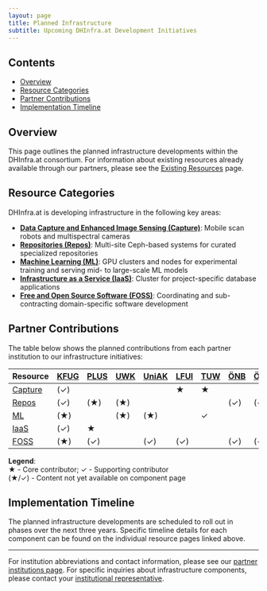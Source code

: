 ```yaml
---
layout: page
title: Planned Infrastructure
subtitle: Upcoming DHInfra.at Development Initiatives
---
```


<div class="toc">
  <h2>Contents</h2>
  <ul>
    <li><a href="#overview">Overview</a></li>
    <li><a href="#resource-categories">Resource Categories</a></li>
    <li><a href="#partner-contributions">Partner Contributions</a></li>
    <li><a href="#implementation-timeline">Implementation Timeline</a></li>
  </ul>
</div>

<h2 id="overview">Overview</h2>

This page outlines the planned infrastructure developments within the DHInfra.at consortium. For information about existing resources already available through our partners, please see the [Existing Resources](/resources) page.

<h2 id="resource-categories">Resource Categories</h2>

DHInfra.at is developing infrastructure in the following key areas:

- **[Data Capture and Enhanced Image Sensing (Capture)](/capture)**: Mobile scan robots and multispectral cameras
- **[Repositories (Repos)](/repos)**: Multi-site Ceph-based systems for curated specialized repositories
- **[Machine Learning (ML)](/ml)**: GPU clusters and nodes for experimental training and serving mid- to large-scale ML models
- **[Infrastructure as a Service (IaaS)](/iaas)**: Cluster for project-specific database applications
- **[Free and Open Source Software (FOSS)](/foss)**: Coordinating and sub-contracting domain-specific software development

<h2 id="partner-contributions">Partner Contributions</h2>

The table below shows the planned contributions from each partner institution to our infrastructure initiatives:

| Resource | [KFUG](/partners#kfug) | [PLUS](/partners#plus) | [UWK](/partners#uwk) | [UniAK](/partners#uniak) | [LFUI](/partners#lfui) | [TUW](/partners#tuw) | [ÖNB](/partners#önb) | [ÖAW](/partners#öaw) | [UniVie](/partners#univie) |
|------|------|------|-----|--------|-----|-----|-----|-----|--------|
| [Capture](/capture) | (✓) | | | | ★ | ★ | | | |
| [Repos](/repos) | (✓) | (★) | (★) | | | | (✓) | (✓) | |
| [ML](/ml) | (★) |  | (★) | (★) | | ✓ |  | | |
| [IaaS](/iaas) | (✓) | ★ | | | | | | | |
| [FOSS](/foss) | (★) | (✓) |  | (✓) | (✓) |  | (✓) | (✓) | (✓) |

**Legend**:  
★ - Core contributor; ✓ - Supporting contributor  
(★/✓) - Content not yet available on component page

<h2 id="implementation-timeline">Implementation Timeline</h2>

The planned infrastructure developments are scheduled to roll out in phases over the next three years. Specific timeline details for each component can be found on the individual resource pages linked above.

---

For institution abbreviations and contact information, please see our [partner institutions page](/partners). For specific inquiries about infrastructure components, please contact your [institutional representative](/partners).

